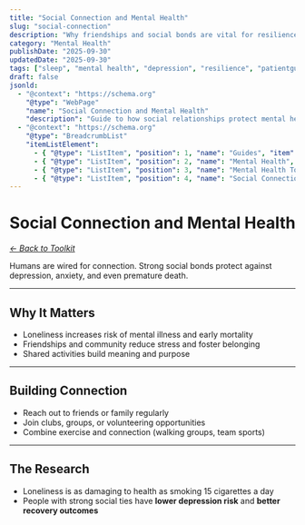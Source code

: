 ```yaml
---
title: "Social Connection and Mental Health"
slug: "social-connection"
description: "Why friendships and social bonds are vital for resilience and reduced depression risk."
category: "Mental Health"
publishDate: "2025-09-30"
updatedDate: "2025-09-30"
tags: ["sleep", "mental health", "depression", "resilience", "patientguide"]
draft: false
jsonld:
  - "@context": "https://schema.org"
    "@type": "WebPage"
    "name": "Social Connection and Mental Health"
    "description": "Guide to how social relationships protect mental health."
  - "@context": "https://schema.org"
    "@type": "BreadcrumbList"
    "itemListElement":
      - { "@type": "ListItem", "position": 1, "name": "Guides", "item": "https://patientguide.io/guides" }
      - { "@type": "ListItem", "position": 2, "name": "Mental Health", "item": "https://patientguide.io/guides/mental-health" }
      - { "@type": "ListItem", "position": 3, "name": "Mental Health Toolkit", "item": "https://patientguide.io/guides/mental-health-toolkit" }
      - { "@type": "ListItem", "position": 4, "name": "Social Connection and Mental Health", "item": "https://patientguide.io/guides/social-connection" }
---
```


# Social Connection and Mental Health

*[← Back to Toolkit](/guides/mental-health-toolkit)*

Humans are wired for connection. Strong social bonds protect against depression, anxiety, and even premature death.  

---

## Why It Matters

- Loneliness increases risk of mental illness and early mortality  
- Friendships and community reduce stress and foster belonging  
- Shared activities build meaning and purpose  

---

## Building Connection

- Reach out to friends or family regularly  
- Join clubs, groups, or volunteering opportunities  
- Combine exercise and connection (walking groups, team sports)  

---

## The Research

- Loneliness is as damaging to health as smoking 15 cigarettes a day  
- People with strong social ties have **lower depression risk** and **better recovery outcomes**  
